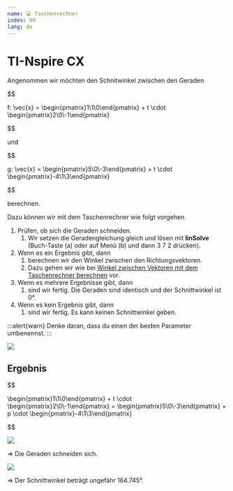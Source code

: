 ```yaml
---
name: 💻 Taschenrechner
index: 99
lang: de
---
```


# TI-Nspire CX

Angenommen wir möchten den Schnitwinkel zwischen den Geraden

$$

f: \vec{x} = \begin{pmatrix}1\\1\\0\end{pmatrix} + t \cdot \begin{pmatrix}2\\0\\-1\end{pmatrix}

$$

und

$$

g: \vec{x} = \begin{pmatrix}5\\0\\-3\end{pmatrix} + t \cdot \begin{pmatrix}-4\\1\\3\end{pmatrix}

$$

berechnen.

Dazu können wir mit dem Taschenrechner wie folgt vorgehen.

1. Prüfen, ob sich die Geraden schneiden.
    1. Wir setzen die Geradengleichung gleich und lösen mit **linSolve** (Buch-Taste (a) oder auf Menü (b) und dann 3 7 2 drücken).
1. Wenn es ein Ergebnis gibt, dann
    1. berechnen wir den Winkel zwischen den Richtungsvektoren.
    1. Dazu gehen wir wie bei [Winkel zwischen Vektoren mit dem Taschenrechner berechnen](/oberstufe/analytische-geometrie/winkel-zwischen-vektoren/taschenrechner) vor.
1. Wenn es mehrere Ergebnisse gibt, dann
    1. sind wir fertig. Die Geraden sind identisch und der Schnittwinkel ist 0°.
1. Wenn es kein Ergebnis gibt, dann
    1. sind wir fertig. Es kann keinen Schnittwinkel geben.

:::alert{warn}
Denke daran, dass du einen der beiden Parameter umbenennst.
:::

![](/assets/oberstufe/analytische-geometrie/schnittwinkel-zwischen-geraden/ti-annotation.png)

## Ergebnis

$$

\begin{pmatrix}1\\1\\0\end{pmatrix} + t \cdot \begin{pmatrix}2\\0\\-1\end{pmatrix} = \begin{pmatrix}5\\0\\-3\end{pmatrix} + p \cdot \begin{pmatrix}-4\\1\\3\end{pmatrix}

$$

![](/assets/oberstufe/analytische-geometrie/schnittwinkel-zwischen-geraden/ti-ablauf.gif)

=> Die Geraden schneiden sich.

![](/assets/oberstufe/analytische-geometrie/schnittwinkel-zwischen-geraden/ti-ablauf2.gif)

=> Der Schnittwinkel beträgt ungefähr $164.745°$.
